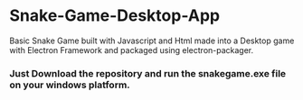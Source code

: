# Snake-Game-Desktop-App
Basic Snake Game built with Javascript and Html made into a Desktop game with Electron Framework and packaged using electron-packager.
### Just Download the repository and run the snakegame.exe file on your windows platform.
